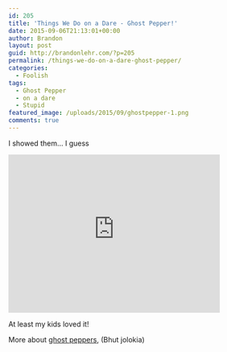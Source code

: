 ```yaml
---
id: 205
title: 'Things We Do on a Dare - Ghost Pepper!'
date: 2015-09-06T21:13:01+00:00
author: Brandon
layout: post
guid: http://brandonlehr.com/?p=205
permalink: /things-we-do-on-a-dare-ghost-pepper/
categories:
  - Foolish
tags:
  - Ghost Pepper
  - on a dare
  - Stupid
featured_image: /uploads/2015/09/ghostpepper-1.png
comments: true
---
```

I showed them&#8230; I guess

<iframe width="420" height="315" src="https://www.youtube.com/embed/GevRzh4aoIU" frameborder="0" allowfullscreen></iframe>

At least my kids loved it!<!--more-->



  
More about <a href="https://en.wikipedia.org/wiki/Bhut_jolokia" target="_blank">ghost peppers</a>, (Bhut jolokia)